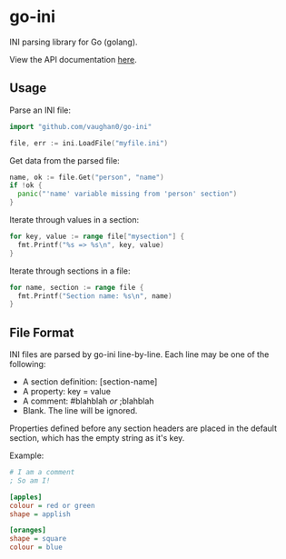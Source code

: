 go-ini
======

INI parsing library for Go (golang).

View the API documentation [here](http://godoc.org/github.com/vaughan0/go-ini).

Usage
-----

Parse an INI file:

```go
import "github.com/vaughan0/go-ini"

file, err := ini.LoadFile("myfile.ini")
```

Get data from the parsed file:

```go
name, ok := file.Get("person", "name")
if !ok {
  panic("'name' variable missing from 'person' section")
}
```

Iterate through values in a section:

```go
for key, value := range file["mysection"] {
  fmt.Printf("%s => %s\n", key, value)
}
```

Iterate through sections in a file:

```go
for name, section := range file {
  fmt.Printf("Section name: %s\n", name)
}
```

File Format
-----------

INI files are parsed by go-ini line-by-line. Each line may be one of the following:

  * A section definition: [section-name]
  * A property: key = value
  * A comment: #blahblah _or_ ;blahblah
  * Blank. The line will be ignored.

Properties defined before any section headers are placed in the default section, which has
the empty string as it's key.

Example:

```ini
# I am a comment
; So am I!

[apples]
colour = red or green
shape = applish

[oranges]
shape = square
colour = blue
```
